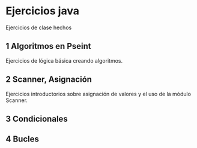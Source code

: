 # Ejercicios java
Ejercicios de clase hechos

## 1 Algoritmos en Pseint
Ejercicios de lógica básica creando algoritmos.

## 2 Scanner, Asignación
Ejercicios introductorios sobre asignación de valores y el uso de la módulo Scanner.

## 3 Condicionales

## 4 Bucles